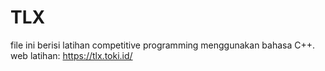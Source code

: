 # TLX
file ini berisi latihan competitive programming menggunakan bahasa C++.
web latihan: https://tlx.toki.id/
